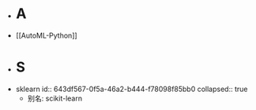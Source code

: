 - # A
- [[AutoML-Python]]
- # S
- sklearn
  id:: 643df567-0f5a-46a2-b444-f78098f85bb0
  collapsed:: true
	- 别名: scikit-learn